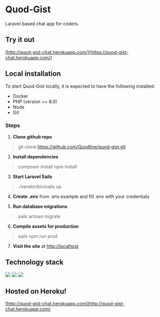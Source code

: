 # Quod-Gist

<p>Laravel based chat app for coders.</p>

## Try it out
[http://quod-gist-chat.herokuapp.com/](https://quod-gist-chat.herokuapp.com/)

## Local installation
To start Quod-Gist locally, it is expected to have the following installed:
  - Docker
  - PHP (version >= 8.0)
  - Node
  - Git

 ### Steps
1. **Clone github repo**
  > git clone https://github.com/Quodline/quod-gist.git

2. **Install dependencies**
  > composer install
  > npm install

3. **Start Laravel Sails**
  > ./vendor/bin/sails up

4. **Create .env** from .env.example and fill .env with your credentials

5. **Run database migrations**
  > sails artisan migrate

6. **Compile assets for production**
  > sails npm run prod

7. **Visit the site** at [http://localhost](http://localhost)

## Technology stack

![](https://img.shields.io/badge/Backend-Laravel-informational?style=flat&logo=laravel&logoColor=white&color=2bbc8a)
![](https://img.shields.io/badge/Frontend-Vue-informational?style=flat&logo=vue.js&logoColor=white&color=2bbc8a)
![](https://img.shields.io/badge/UI-Tailwind-informational?style=flat&logo=tailwind-css&logoColor=white&color=2bbc8a)

## Hosted on Heroku!
[http://quod-gist-chat.herokuapp.com](http://quod-gist-chat.herokuapp.com)

